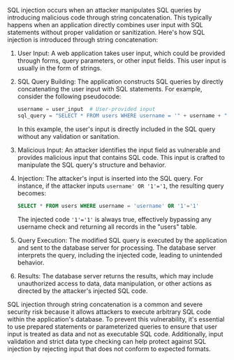 SQL injection occurs when an attacker manipulates SQL queries by introducing malicious code through string concatenation. This typically happens when an application directly combines user input with SQL statements without proper validation or sanitization. Here's how SQL injection is introduced through string concatenation:

1. User Input: A web application takes user input, which could be provided through forms, query parameters, or other input fields. This user input is usually in the form of strings.

2. SQL Query Building: The application constructs SQL queries by directly concatenating the user input with SQL statements. For example, consider the following pseudocode:

   ```python
   username = user_input  # User-provided input
   sql_query = "SELECT * FROM users WHERE username = '" + username + "'"
   ```

   In this example, the user's input is directly included in the SQL query without any validation or sanitation.

3. Malicious Input: An attacker identifies the input field as vulnerable and provides malicious input that contains SQL code. This input is crafted to manipulate the SQL query's structure and behavior.

4. Injection: The attacker's input is inserted into the SQL query. For instance, if the attacker inputs `username' OR '1'='1`, the resulting query becomes:

   ```sql
   SELECT * FROM users WHERE username = 'username' OR '1'='1'
   ```

   The injected code `'1'='1'` is always true, effectively bypassing any username check and returning all records in the "users" table.

5. Query Execution: The modified SQL query is executed by the application and sent to the database server for processing. The database server interprets the query, including the injected code, leading to unintended behavior.

6. Results: The database server returns the results, which may include unauthorized access to data, data manipulation, or other actions as directed by the attacker's injected SQL code.

SQL injection through string concatenation is a common and severe security risk because it allows attackers to execute arbitrary SQL code within the application's database. To prevent this vulnerability, it's essential to use prepared statements or parameterized queries to ensure that user input is treated as data and not as executable SQL code. Additionally, input validation and strict data type checking can help protect against SQL injection by rejecting input that does not conform to expected formats.